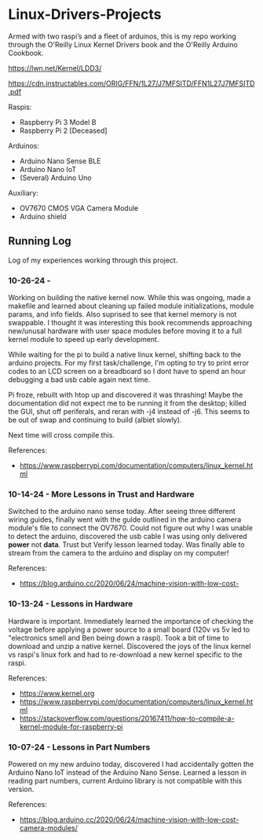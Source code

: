 # Linux-Drivers-Projects
Armed with two raspi’s and a fleet of arduinos, this is my repo working 
through the O'Reilly Linux Kernel Drivers book and the O'Reilly Arduino Cookbook.

https://lwn.net/Kernel/LDD3/

https://cdn.instructables.com/ORIG/FFN/1L27/J7MFSITD/FFN1L27J7MFSITD.pdf

Raspis:
- Raspberry Pi 3 Model B
- Raspberry Pi 2 [Deceased]

Arduinos:
- Arduino Nano Sense BLE
- Arduino Nano IoT
- (Several) Arduino Uno

Auxiliary:
- OV7670 CMOS VGA Camera Module
- Arduino shield

## Running Log
Log of my experiences working through this project.

### 10-26-24 - 
Working on building the native kernel now. While this was ongoing, made a makefile and learned about cleaning up failed module initializations, module params, and info fields. Also suprised to see that kernel memory is not swappable. I thought it was interesting this book recommends approaching new/unusal hardware with user space modules before moving it to a full kernel module to speed up early development.

While waiting for the pi to build a native linux kernel, shifting back to the arduino projects. For my first task/challenge, I'm opting to try to print error codes to an LCD screen on a breadboard so I dont have to spend an hour debugging a bad usb cable again next time.

Pi froze, rebuilt with htop up and discovered it was thrashing! Maybe the documentation did not expect me to be running it from the desktop; killed the GUI, shut off periferals, and reran with -j4 instead of -j6. This seems to be out of swap and continuing to build (albiet slowly).

Next time will cross compile this.

References:
- https://www.raspberrypi.com/documentation/computers/linux_kernel.html


### 10-14-24 - More Lessons in Trust and Hardware
Switched to the arduino nano sense today. After seeing three different wiring guides, finally went with the guide outlined in the arduino camera module's file to connect the OV7670. Could not figure out why I was unable to detect the arduino, discovered the usb cable I was using only delivered **power** not **data**. Trust but Verify lesson learned today. Was finally able to stream from the camera to the arduino and display on my computer!

References:
- https://blog.arduino.cc/2020/06/24/machine-vision-with-low-cost-

### 10-13-24 - Lessons in Hardware
Hardware is important. Immediately learned the importance of checking the voltage before applying a power source to a small board (120v vs 5v led to "electronics smell and Ben being down a raspi). Took a bit of time to download and unzip a native kernel. Discovered the joys of the linux kernel vs raspi's linux fork and had to re-download a new kernel specific to the raspi.

References:
- https://www.kernel.org
- https://www.raspberrypi.com/documentation/computers/linux_kernel.html
- https://stackoverflow.com/questions/20167411/how-to-compile-a-kernel-module-for-raspberry-pi

### 10-07-24 - Lessons in Part Numbers
Powered on my new arduino today, discovered I had accidentally gotten the Arduino Nano IoT instead of the Arduino Nano Sense. Learned a lesson in reading part numbers, current Arduino library is not compatible with this version.

References:
- https://blog.arduino.cc/2020/06/24/machine-vision-with-low-cost-camera-modules/

